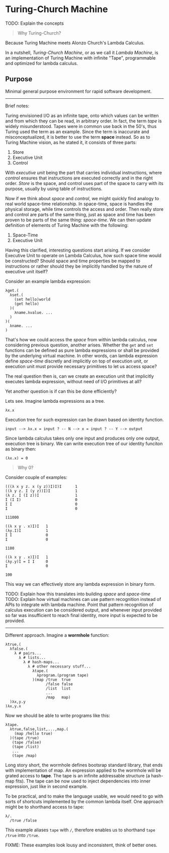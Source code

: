 # Turing-Church Machine

TODO: Explain the concepts

> Why Turing-Church?

Because Turing Machine meets Alonzo Church's Lambda Calculus.

In a nutshell, _Turing-Church Machine_, or as we call it _Lambda Machine_, 
is an implementation of Turing Machine with infinite "Tape", 
programmable and optimized for lambda calculus.

## Purpose

Minimal general purpose environment for rapid software development.

---

Brief notes:

Turing envisioned I/O as an infinite tape, onto which values can be written and from which they can be read, in arbitrary order. In fact, the term *tape* is widely misunderstood. Tapes were in common use back in the 50's, thus Turing used the term as an example. Since the term is inaccurate and misconceptualized, it is better to use the term **space** instead. So as to Turing Machine vision, as he stated it, it consists of three parts:

1. Store
2. Executive Unit
3. Control

With *executive unit* being the part that carries individual instructions, where *control* ensures that instructions are executed correctly and in the right order. *Store* is the space, and control uses part of the space to carry with its purpose, usually by using table of instructions.

Now if we think about *space* and *control*, we might quickly find analogy to real world space-time relationship. In space-time, space is handles the physical storage, while time controls the access and order. Then really store and control are parts of the same thing, just as space and time has been proven to be parts of the same thing: *space-time*. We can then update definition of elements of Turing Machine with the following:

1. Space-Time
2. Executive Unit

Having this clarified, interesting questions start arising. If we consider Executive Unit to operate on Lambda Calculus, how such space time would be constructed? Should space and time properties be mapped to instructions or rather should they be implicitly handled by the nature of executive unit itself?

Consider an example lambda expression:

```
λget.(
  λset.(
    (set hello)world
    (get hello)
  )(
    λname.λvalue. ...
  )
)(
  λname. ...
)
```
 
That's how we could access the *space* from within lambda calculus, now considering previous question, another arises. Whether the `get` and `set` functions can be defined as pure lambda expressions or shall be provided by the underlying virtual machine. In other words, can lambda expression define *space-time* discretly and implicitly on top of execution unit, or execution unit must provide necessary primitives to let us access space?

The real question then is, can we create an execution unit that implicitly executes lambda expression, without need of I/O primitives at all?

Yet another question is if can this be done efficiently?

Lets see. Imagine lambda expressions as a tree.

```
λx.x
```

Execution tree for such expression can be drawn based on identity function.

```
input --> λx.x = input ? -- N --> x = input ? -- Y --> output
```

Since lambda calculus takes only one input and produces only one output, execution tree is binary. We can write execution tree of our identity funciton as binary then:

```
(λx.x) = 0
```

> Why 0?

Consider couple of examples:

```
(((λ x y z. x (y z))I)I)I      1
((λ y z. I (y z))I)I           1
(λ z. I (I z))I                1
I (I I)                        0
I I                            0
I                              0
      
111000

((λ x y . x)I)I   1
(λy.I)I           1
I I               0
I                 0

1100

((λ x y . x)I)I   1
(λy.y)I = I I     0
I                 0

100
```

This way we can effectively store any lambda expression in binary form.

TODO: Explain how this translates into building *space* and *space-time*
TODO: Explain how virtual machines can use pattern recognition instead of APIs to integrate with lambda machine. Point that pattern recognition of calculus execution can be considered output, and whenever input provided so far was insufficient to reach final identity, more input is expected to be provided.

---

Different approach. Imagine a **wormhole** function:

```
λtrue.(
  λfalse.(
    λ # pairs...
      λ # lists...
        λ # hash-maps...
          λ # other necessary stuff...
            λtape.(
              λprogram.(program tape)
            )(map /true  true 
                  /false false
                  /list  list
                  ...
                  /map   map) 
  )λx,y.y
)λx,y.x
```

Now we should be able to write programs like this:

```
λtape.
  λtrue,false,list,...,map.(
    (map /hello true)
  )(tape /true)
   (tape /false)
   (tape /list)
   ...
   (tape /map)
```

Long story short, the wormhole defines bootsrap standard library, that ends with implementation of map. An expression applied to the wormhole will be grated access to **tape**. The tape is an infinite addressable structure (a hash-map fits). The tape can be now used to inject dependencies into inner expression, just like in second example.

To be practical, and to make the language usable, we would need to go with sorts of shortcuts implemented by the common lambda itself. One approach might be to shorthand access to tape:

```
λ/. 
  /true /false
```
This example aliases `tape` with `/`, therefore enables us to shorthand `tape /true` into `/true`.

FIXME: These examples look lousy and inconsistent, think of better ones.
